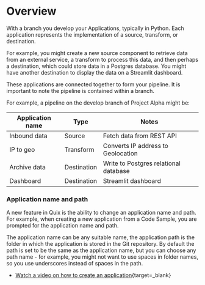# Overview

With a branch you develop your Applications, typically in Python. Each application represents the implementation of a source, transform, or destination.

For example, you might create a new source component to retrieve data from an external service, a transform to process this data, and then perhaps a destination, which could store data in a Postgres database. You might have another destination to display the data on a Streamlit dashboard. 

These applications are connected together to form your pipeline. It is important to note the pipeline is contained within a branch.

For example, a pipeline on the develop branch of Project Alpha might be:

| Application name | Type | Notes |
|---|---|---|
| Inbound data | Source | Fetch data from REST API |
| IP to geo | Transform | Converts IP address to Geolocation |
| Archive data | Destination | Write to Postgres relational database |
| Dashboard | Destination | Streamlit dashboard |

### Application name and path

A new feature in Quix is the ability to change an application name and path. For example, when creating a new application from a Code Sample, you are prompted for the application name and path. 

The application name can be any suitable name, the application path is the folder in which the application is stored in the Git repository. By default the path is set to be the same as the application name, but you can choose any path name - for example, you might not want to use spaces in folder names, so you use underscores instead of spaces in the path.

* [Watch a video on how to create an application](https://www.loom.com/share/dee01c5f7d0d4d338504c3c09dcd3181?sid=b902acbd-ef72-4450-80f3-6201764f48b9){target=_blank}

